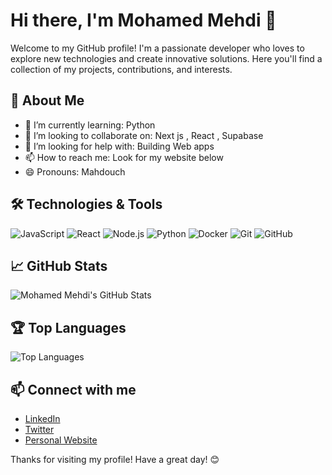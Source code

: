 # Hi there, I'm Mohamed Mehdi 👋

Welcome to my GitHub profile! I'm a passionate developer who loves to explore new technologies and create innovative solutions. Here you'll find a collection of my projects, contributions, and interests.

## 🚀 About Me

- 🌱 I’m currently learning: Python
- 👯 I’m looking to collaborate on: Next js , React , Supabase
- 🤔 I’m looking for help with: Building Web apps
- 📫 How to reach me: Look for my website below
- 😄 Pronouns: Mahdouch

## 🛠️ Technologies & Tools

![JavaScript](https://img.shields.io/badge/-JavaScript-F7DF1E?style=flat&logo=javascript&logoColor=black)
![React](https://img.shields.io/badge/-React-61DAFB?style=flat&logo=react&logoColor=white)
![Node.js](https://img.shields.io/badge/-Node.js-339933?style=flat&logo=node.js&logoColor=white)
![Python](https://img.shields.io/badge/-Python-3776AB?style=flat&logo=python&logoColor=white)
![Docker](https://img.shields.io/badge/-Docker-2496ED?style=flat&logo=docker&logoColor=white)
![Git](https://img.shields.io/badge/-Git-F05032?style=flat&logo=git&logoColor=white)
![GitHub](https://img.shields.io/badge/-GitHub-181717?style=flat&logo=github&logoColor=white)

## 📈 GitHub Stats

![Mohamed Mehdi's GitHub Stats](https://github-readme-stats.vercel.app/api?username=mohamedmehdib&show_icons=true&theme=radical)

## 🏆 Top Languages

![Top Languages](https://github-readme-stats.vercel.app/api/top-langs/?username=mohamedmehdib&layout=compact&theme=radical)

## 📫 Connect with me

- [LinkedIn](https://www.linkedin.com/in/mohamedmehdib/)
- [Twitter](https://twitter.com/mohamedmehdib)
- [Personal Website](https://www.mohamedmehdi.me)

Thanks for visiting my profile! Have a great day! 😊
